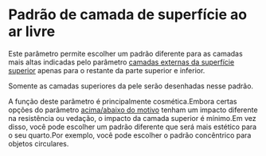 Padrão de camada de superfície ao ar livre
====
Este parâmetro permite escolher um padrão diferente para as camadas mais altas indicadas pelo parâmetro [camadas externas da superfície superior](../top_bottom/telhado_layer_count.md) apenas para o restante da parte superior e inferior.

Somente as camadas superiores da pele serão desenhadas nesse padrão.

A função deste parâmetro é principalmente cosmética.Embora certas opções do parâmetro [acima/abaixo do motivo](../top_bottom/top_bottom_pattern.md) tenham um impacto diferente na resistência ou vedação, o impacto da camada superior é mínimo.Em vez disso, você pode escolher um padrão diferente que será mais estético para o seu quarto.Por exemplo, você pode escolher o padrão concêntrico para objetos circulares.